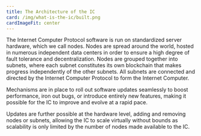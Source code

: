 ```yaml
---
title: The Architecture of the IC
card: /img/what-is-the-ic/built.png
cardImageFit: center
---
```


The Internet Computer Protocol software is run on standardized server hardware, which we call nodes. Nodes are spread around the world, hosted in numerous independent data centers in order to ensure a high degree of fault tolerance and decentralization. Nodes are grouped together into subnets, where each subnet constitutes its own blockchain that makes progress independently of the other subnets. All subnets are connected and directed by the Internet Computer Protocol to form the Internet Computer.

Mechanisms are in place to roll out software updates seamlessly to boost performance, iron out bugs, or introduce entirely new features, making it possible for the IC to improve and evolve at a rapid pace.

Updates are further possible at the hardware level, adding and removing nodes or subnets, allowing the IC to scale virtually without bounds as scalability is only limited by the number of nodes made available to the IC.
